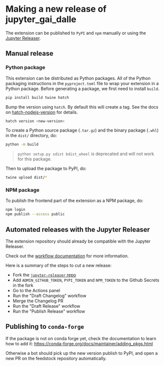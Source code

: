 # Making a new release of jupyter_gai_dalle

The extension can be published to `PyPI` and `npm` manually or using the [Jupyter Releaser](https://github.com/jupyter-server/jupyter_releaser).

## Manual release

### Python package

This extension can be distributed as Python
packages. All of the Python
packaging instructions in the `pyproject.toml` file to wrap your extension in a
Python package. Before generating a package, we first need to install `build`.

```bash
pip install build twine hatch
```

Bump the version using `hatch`. By default this will create a tag.
See the docs on [hatch-nodejs-version](https://github.com/agoose77/hatch-nodejs-version#semver) for details.

```bash
hatch version <new-version>
```

To create a Python source package (`.tar.gz`) and the binary package (`.whl`) in the `dist/` directory, do:

```bash
python -m build
```

> `python setup.py sdist bdist_wheel` is deprecated and will not work for this package.

Then to upload the package to PyPI, do:

```bash
twine upload dist/*
```

### NPM package

To publish the frontend part of the extension as a NPM package, do:

```bash
npm login
npm publish --access public
```

## Automated releases with the Jupyter Releaser

The extension repository should already be compatible with the Jupyter Releaser.

Check out the [workflow documentation](https://github.com/jupyter-server/jupyter_releaser#typical-workflow) for more information.

Here is a summary of the steps to cut a new release:

- Fork the [`jupyter-releaser` repo](https://github.com/jupyter-server/jupyter_releaser)
- Add `ADMIN_GITHUB_TOKEN`, `PYPI_TOKEN` and `NPM_TOKEN` to the Github Secrets in the fork
- Go to the Actions panel
- Run the "Draft Changelog" workflow
- Merge the Changelog PR
- Run the "Draft Release" workflow
- Run the "Publish Release" workflow

## Publishing to `conda-forge`

If the package is not on conda forge yet, check the documentation to learn how to add it: https://conda-forge.org/docs/maintainer/adding_pkgs.html

Otherwise a bot should pick up the new version publish to PyPI, and open a new PR on the feedstock repository automatically.
